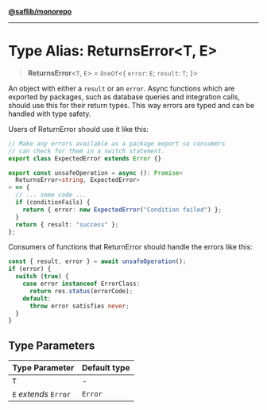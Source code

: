 [**@saflib/monorepo**](../index.md)

---

# Type Alias: ReturnsError\<T, E\>

> **ReturnsError**\<`T`, `E`\> = `OneOf`\<\{ `error`: `E`; `result`: `T`; \}\>

An object with either a `result` or an `error`.
Async functions which are exported by packages, such as database queries and integration calls,
should use this for their return types. This way errors are typed and can be handled
with type safety.

Users of ReturnError should use it like this:

```typescript
// Make any errors available as a package export so consumers
// can check for them in a switch statement.
export class ExpectedError extends Error {}

export const unsafeOperation = async (): Promise<
  ReturnsError<string, ExpectedError>
> => {
  // ... some code ...
  if (conditionFails) {
    return { error: new ExpectedError("Condition failed") };
  }
  return { result: "success" };
};
```

Consumers of functions that ReturnError should handle the errors like this:

```typescript
const { result, error } = await unsafeOperation();
if (error) {
  switch (true) {
    case error instanceof ErrorClass:
      return res.status(errorCode);
    default:
      throw error satisfies never;
  }
}
```

## Type Parameters

| Type Parameter        | Default type |
| --------------------- | ------------ |
| `T`                   | -            |
| `E` _extends_ `Error` | `Error`      |
